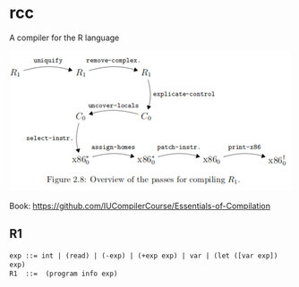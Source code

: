 # rcc
A compiler for the R language

<p align="center">
  <img src ="map.png" />
</p>

Book: https://github.com/IUCompilerCourse/Essentials-of-Compilation

## R1

```
exp ::= int | (read) | (-exp) | (+exp exp) | var | (let ([var exp]) exp)
R1  ::=  (program info exp)
```
